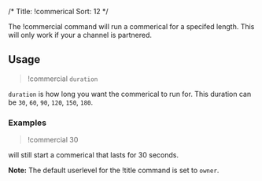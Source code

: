 /*
Title: !commerical
Sort: 12
*/

The !commercial command will run a commerical for a specifed length. This will only work if your a channel is partnered. 

## Usage

> !commercial `duration`

`duration` is how long you want the commerical to run for. This duration can be `30`, `60`, `90`, `120`, `150`, `180`.

### Examples

> !commercial 30

will still start a commerical that lasts for 30 seconds. 

**Note:** The default userlevel for the !title command is set to `owner`. 